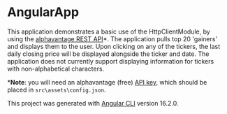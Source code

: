 # AngularApp
This application demonstrates a basic use of the HttpClientModule, by using the [alphavantage REST API](https://www.alphavantage.co/documentation/)*. The application pulls top 20 'gainers' and displays them to the user. Upon clicking on any of the tickers, the last daily closing price will be displayed alongside the ticker and date. The application does not currently support displaying information for tickers with non-alphabetical characters.

\***Note**: you will need an alphavantage (free) [API key](https://www.alphavantage.co/support/#api-key), which should be placed in `src\assets\config.json`.

This project was generated with [Angular CLI](https://github.com/angular/angular-cli) version 16.2.0.
